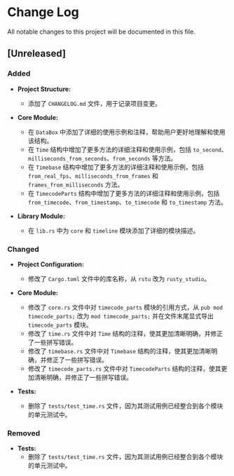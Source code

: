 # Change Log

All notable changes to this project will be documented in this file.

## [Unreleased]

### Added

- **Project Structure:**
  - 添加了 `CHANGELOG.md` 文件，用于记录项目变更。
  
- **Core Module:**
  - 在 `DataBox` 中添加了详细的使用示例和注释，帮助用户更好地理解和使用该结构。
  - 在 `Time` 结构中增加了更多方法的详细注释和使用示例，包括 `to_second`、`milliseconds_from_seconds`、`from_seconds` 等方法。
  - 在 `Timebase` 结构中增加了更多方法的详细注释和使用示例，包括 `from_real_fps`、`milliseconds_from_frames` 和 `frames_from_milliseconds` 方法。
  - 在 `TimecodeParts` 结构中增加了更多方法的详细注释和使用示例，包括 `from_timecode`、`from_timestamp`、`to_timecode` 和 `to_timestamp` 方法。

- **Library Module:**
  - 在 `lib.rs` 中为 `core` 和 `timeline` 模块添加了详细的模块描述。

### Changed

- **Project Configuration:**
  - 修改了 `Cargo.toml` 文件中的库名称，从 `rstu` 改为 `rusty_studio`。
  
- **Core Module:**
  - 修改了 `core.rs` 文件中对 `timecode_parts` 模块的引用方式，从 `pub mod timecode_parts;` 改为 `mod timecode_parts;` 并在文件末尾显式导出 `timecode_parts` 模块。
  - 修改了 `time.rs` 文件中对 `Time` 结构的注释，使其更加清晰明确，并修正了一些拼写错误。
  - 修改了 `timebase.rs` 文件中对 `Timebase` 结构的注释，使其更加清晰明确，并修正了一些拼写错误。
  - 修改了 `timecode_parts.rs` 文件中对 `TimecodeParts` 结构的注释，使其更加清晰明确，并修正了一些拼写错误。

- **Tests:**
  - 删除了 `tests/test_time.rs` 文件，因为其测试用例已经整合到各个模块的单元测试中。

### Removed

- **Tests:**
  - 删除了 `tests/test_time.rs` 文件，因为其测试用例已经整合到各个模块的单元测试中。
